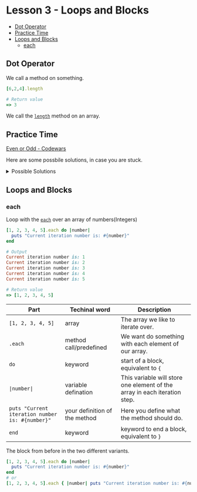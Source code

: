 # Lesson 3 - Loops and Blocks

  - [Dot Operator](#dot-operator)
  - [Practice Time](#practice-time)
  - [Loops and Blocks](#loops-and-blocks)
    - [each](#each)

## Dot Operator

We call a method on something. 
```ruby
[6,2,4].length

# Return value
=> 3
```

We call the [`length`](https://rubyapi.org/2.7/o/array#method-i-length) method on an array. 

## Practice Time

[Even or Odd - Codewars](https://www.codewars.com/kata/53da3dbb4a5168369a0000fe)

Here are some possbile solutions, in case you are stuck.
<details>
<summary>Possible Solutions</summary>

Solution with what you learned so far

```ruby
def even_or_odd(number)
  # calculate the module of number,
  # if rest is 0 the number must be even, if not odd.
  if number % 2 == 0
    'Even'
  else
    'Odd'
  end
end
```
or use a method Ruby already has defined for us: [even?](https://rubyapi.org/2.7/o/integer#method-i-even-3F)

```ruby
def even_or_odd(number)
  # Ruby already has the logic implemented, as you can see by clicking the link above.
  if number.even?
    return 'Even'
  end
  'Odd'
end
```

</details>

## Loops and Blocks

### each

Loop with the [`each`](https://rubyapi.org/2.7/o/array#method-i-each) over an array of numbers(Integers)
```ruby
[1, 2, 3, 4, 5].each do |number|
  puts "Current iteration number is: #{number}"
end

# Output
Current iteration number is: 1
Current iteration number is: 2
Current iteration number is: 3
Current iteration number is: 4
Current iteration number is: 5

# Return value
=> [1, 2, 3, 4, 5]
```

|Part|Techinal word|Description|
|-|-|-|
|`[1, 2, 3, 4, 5]`|array|The array we like to iterate over.|
|`.each`|method call/predefined|We want do something with each element of our array.|
|`do`|keyword|start of a block, equivalent to `{`|
|`\|number\|`|variable defination|This variable will store one element of the array in each iteration step.|
|`puts "Current iteration number is: #{number}"`|your definition of the method|Here you define what the method should do.|
|`end`|keyword|keyword to end a block, equivalent to `}`|

The block from before in the two different variants.
```ruby
[1, 2, 3, 4, 5].each do |number|
  puts "Current iteration number is: #{number}"
end
# or
[1, 2, 3, 4, 5].each { |number| puts "Current iteration number is: #{number}" }
```
